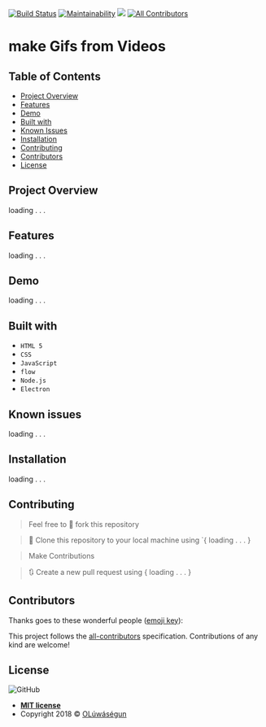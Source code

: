[![Build Status](https://travis-ci.org/Oluwasegun-AA/fidio.svg?branch=develop)](https://travis-ci.org/Oluwasegun-AA/fidio) [![Maintainability](https://api.codeclimate.com/v1/badges/ea36b527d5d4a998536f/maintainability)](https://codeclimate.com/github/Oluwasegun-AA/vidinfo/maintainability) <a href="https://codeclimate.com/github/Oluwasegun-AA/vidinfo/test_coverage"><img src="https://api.codeclimate.com/v1/badges/ea36b527d5d4a998536f/test_coverage" /></a>
[![All Contributors](https://img.shields.io/badge/all_contributors-0-orange.svg?style=flat-square)](#contributors)

# make Gifs from Videos


## Table of Contents

* [Project Overview](#Project-Overview)
* [Features](#Features)
* [Demo](#demo)
* [Built with](#built-with)
* [Known Issues](#Known-issues)
* [Installation](#Installation)
* [Contributing](#contributing)
* [Contributors](#Contributors)
* [License](#License)

## Project Overview
loading . . .

## Features
loading . . .

## Demo
loading . . .

## Built with
- `HTML 5`
- `CSS`
- `JavaScript`
- `flow`
- `Node.js`
- `Electron`

## Known issues
loading . . .

## Installation
loading . . .

## Contributing
>  Feel free to 🍴 fork this repository

>  👯 Clone this repository to your local machine using `{ loading . . . }

> Make Contributions

> 🔃 Create a new pull request using   { loading . . . }

## Contributors
Thanks goes to these wonderful people ([emoji key](https://allcontributors.org/docs/en/emoji-key)):
<!-- ALL-CONTRIBUTORS-LIST:START - Do not remove or modify this section -->
<!-- prettier-ignore -->
<!-- ALL-CONTRIBUTORS-LIST:END -->


This project follows the [all-contributors](https://github.com/all-contributors/all-contributors) specification. Contributions of any kind are welcome!

## License
![GitHub](https://img.shields.io/github/license/mashape/apistatus.svg)

- **[MIT license]()**
- Copyright 2018 © <a href="https://twitter.com/Oluwasegun_AA" target="_blank">OLúwáségun</a>
